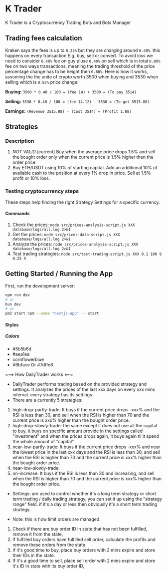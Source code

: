 # K Trader

K Trader is a Cryptocurrency Trading Bots and Bots Manager

## Trading fees calculation

Kraken says the fees is up to `0.25%` but they are charging around `0.40%`. this happens on every transaction E.g. buy, sell or convert. To avoid loss we need to consider `0.40%` fee on guy pluse `0.40%` on sell which is in total `0.80%` fee on two ways transactions, meaning the trading threshold of the price percentage change has to be height then `0.80%`. Here is how it works, assuming the the unite of crypto worth 3500 when buying and 3530 when selling which is `0.85%` price change:

**Buying:** `3500 * 0.40 / 100 = (fee 14) + 3500 = (To pay 3514)`

**Selling:** `3530 * 0.40 / 100 = (fee 14.12) - 3530 = (To get 3515.88)`

**Earnings:** `(Revenue 3515.88) - (Cost 3514) = (Profit 1.88)`

## Strategies

### Description

1. _NOT VALID_ (current) Buy when the average price drops 1.5% and sell the bought order only when the current price is 1.5% higher then the order price
1. Buy ETH/USDT using 10% of starting capital. Add an additional 10% of available cash to the position at every 1% drop in price. Sell at 1.5% profit or 10% loss.

### Testing cryptocurrency steps

These steps help finding the right Strategy Settings for a specific currency.

#### Commands

1. Check the prices: `node src/prices-analysis-script.js XXX database/logs/all.log 2>&1`
1. Get the prices: `node src/prices-data-script.js XXX database/logs/all.log 2>&1`
1. Analyze the prices: `node src/prices-analysis-script.js XXX database/logs/all.log 2>&1`
1. Test trading strategies: `node src/test-trading-script.js XXX 0.1 100 9 0.25 X`

## Getting Started / Running the App

First, run the development server:

```bash
npm run dev
# or
bun dev
# or
pm2 start npm --name "nextjs-app" -- start
```

#### Styles

##### Colors

- #5b5b6d
- #aea1ea
- cornflowerblue
- #9bface Or #7dffe6

===> How DailyTrader works <===

- DailyTrader performs trading based on the provided strategy and settings. It analyzes the prices of the last xxx days on every xxx mins interval. every strategy has its settings.
- There are a currently 5 strategies:

1. high-drop-partly-trade: It buys if the current price drops -xxx% and the RSI is less than 30, and sell when the RSI is higher than 70 and the current price is xxx% higher than the bought order price.
2. high-drop-slowly-trade: the same except it does not use all the capital to buy, it buys on specific amount provide in the settings called "investment" and when the prices drops again, it buys again til it spend the whole amount of "capital"
3. near-low-partly-trade: It buys if the current price drops -xxx% and near the lowest price in the last xxx days and the RSI is less than 30, and sell when the RSI is higher than 70 and the current price is xxx% higher than the bought order price.
4. near-low-slowly-trade:
5. on-increase: It buys if the RSI is less than 30 and increasing, and sell when the RSI is higher than 70 and the current price is xxx% higher than the bought order price.

- Settings: are used to control whether it's a long term strategy or short term trading / daily trading strategy, you can set it up using the "strategy range" field. if it's a day or less then obviously it's a short term trading strategy.

- Note: this is how limit orders are managed:

1. Check if there are buy order ID in state that has not been fulfilled, remove it from the state,
2. If fulfilled buy orders have fulfilled sell order, calculate the profits and remove these orders from the state
3. If it's good time to buy, place buy orders with 2 mins expire and store their IDs in the state.
4. If it's a good time to sell, place sell order with 2 mins expire and store it's ID in state with its buy order ID,
